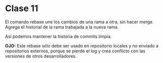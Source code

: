 # Clase 11 

El comando rebase une los cambios de una rama a otra, sin hacer merge. 
Agrega el historial de la rama trabajada a la nueva rama. 

Así podemos mantener la historia de commits limpia. 

__OJO:__ Este rebase sólo debe ser usado en repositorio locales y no envíado a repositorios externos, porque se pierde el log y crea conflicto con las versiones de otros desarrolladores. 